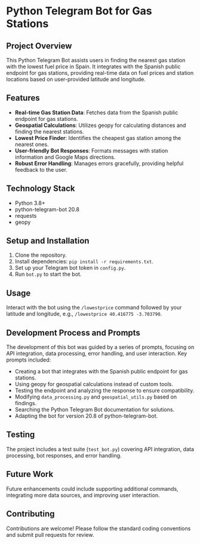 # Python Telegram Bot for Gas Stations

## Project Overview
This Python Telegram Bot assists users in finding the nearest gas station with the lowest fuel price in Spain. It integrates with the Spanish public endpoint for gas stations, providing real-time data on fuel prices and station locations based on user-provided latitude and longitude.

## Features
- **Real-time Gas Station Data**: Fetches data from the Spanish public endpoint for gas stations.
- **Geospatial Calculations**: Utilizes geopy for calculating distances and finding the nearest stations.
- **Lowest Price Finder**: Identifies the cheapest gas station among the nearest ones.
- **User-friendly Bot Responses**: Formats messages with station information and Google Maps directions.
- **Robust Error Handling**: Manages errors gracefully, providing helpful feedback to the user.

## Technology Stack
- Python 3.8+
- python-telegram-bot 20.8
- requests
- geopy

## Setup and Installation
1. Clone the repository.
2. Install dependencies: `pip install -r requirements.txt`.
3. Set up your Telegram bot token in `config.py`.
4. Run `bot.py` to start the bot.

## Usage
Interact with the bot using the `/lowestprice` command followed by your latitude and longitude, e.g., `/lowestprice 40.416775 -3.703790`.

## Development Process and Prompts
The development of this bot was guided by a series of prompts, focusing on API integration, data processing, error handling, and user interaction. Key prompts included:
- Creating a bot that integrates with the Spanish public endpoint for gas stations.
- Using geopy for geospatial calculations instead of custom tools.
- Testing the endpoint and analyzing the response to ensure compatibility.
- Modifying `data_processing.py` and `geospatial_utils.py` based on findings.
- Searching the Python Telegram Bot documentation for solutions.
- Adapting the bot for version 20.8 of python-telegram-bot.

## Testing
The project includes a test suite (`test_bot.py`) covering API integration, data processing, bot responses, and error handling.

## Future Work
Future enhancements could include supporting additional commands, integrating more data sources, and improving user interaction.

## Contributing
Contributions are welcome! Please follow the standard coding conventions and submit pull requests for review.

